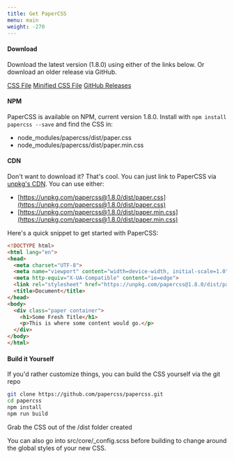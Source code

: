 ```yaml
---
title: Get PaperCSS
menu: main
weight: -270
---
```


#### Download

Download the latest version (1.8.0) using either of the links below. Or
download an older release via GitHub.

<div class="row flex-spaces text-center">
  <a class="paper-btn margin" href="https://github.com/rhyneav/papercss/releases/download/v1.8.0/paper.css">CSS File</a>
  <a class="paper-btn margin" href="https://github.com/rhyneav/papercss/releases/download/v1.8.0/paper.min.css">Minified CSS File</a>
  <a class="paper-btn margin" href="https://github.com/rhyneav/papercss/releases">GitHub Releases</a>
</div>

#### NPM

PaperCSS is available on NPM, current version 1.8.0. Install with <code>npm install papercss --save</code> and find the CSS in:

* node_modules/papercss/dist/paper.css
* node_modules/papercss/dist/paper.min.css

#### CDN

Don't want to download it? That's cool. You can just link to PaperCSS via
[unpkg's CDN](https://unpkg.com/#/). You can use either:

* [https://unpkg.com/papercss@1.8.0/dist/paper.css](https://unpkg.com/papercss@1.8.0/dist/paper.css)
* [https://unpkg.com/papercss@1.8.0/dist/paper.min.css](https://unpkg.com/papercss@1.8.0/dist/paper.min.css)

Here's a quick snippet to get started with PaperCSS:

```html
<!DOCTYPE html>
<html lang="en">
<head>
  <meta charset="UTF-8">
  <meta name="viewport" content="width=device-width, initial-scale=1.0">
  <meta http-equiv="X-UA-Compatible" content="ie=edge">
  <link rel="stylesheet" href="https://unpkg.com/papercss@1.8.0/dist/paper.min.css">
  <title>Document</title>
</head>
<body>
  <div class="paper container">
    <h1>Some Fresh Title</h1>
    <p>This is where some content would go.</p>
  </div>
</body>
</html>
```

#### Build it Yourself

If you'd rather customize things, you can build the CSS yourself via the git repo

```sh
git clone https://github.com/papercss/papercss.git
cd papercss
npm install
npm run build
```

Grab the CSS out of the /dist folder created

You can also go into src/core/_config.scss before building to change around the global styles of your new CSS.
